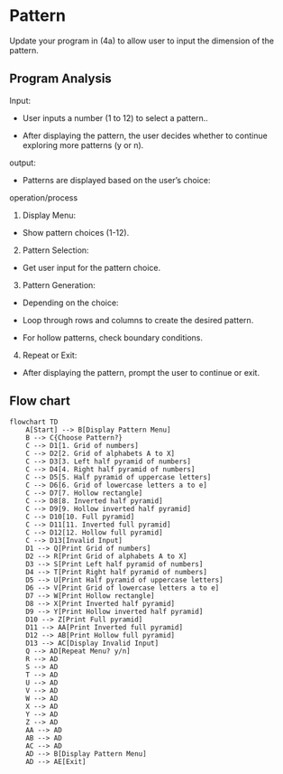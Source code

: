 # Pattern

Update your program in (4a) to allow user to input the dimension of the pattern.


## Program Analysis 

Input:

* User inputs a number (1 to 12) to select a pattern..

* After displaying the pattern, the user decides whether to continue exploring more patterns (y or n).


output: 

* Patterns are displayed based on the user’s choice:


operation/process

1. Display Menu:

* Show pattern choices (1-12).

2. Pattern Selection:

* Get user input for the pattern choice.

3. Pattern Generation:

* Depending on the choice:

* Loop through rows and columns to create the desired pattern.

* For hollow patterns, check boundary conditions.


4. Repeat or Exit:

* After displaying the pattern, prompt the user to continue or exit.




## Flow chart

```mermaid
flowchart TD
    A[Start] --> B[Display Pattern Menu]
    B --> C{Choose Pattern?}
    C --> D1[1. Grid of numbers]
    C --> D2[2. Grid of alphabets A to X]
    C --> D3[3. Left half pyramid of numbers]
    C --> D4[4. Right half pyramid of numbers]
    C --> D5[5. Half pyramid of uppercase letters]
    C --> D6[6. Grid of lowercase letters a to e]
    C --> D7[7. Hollow rectangle]
    C --> D8[8. Inverted half pyramid]
    C --> D9[9. Hollow inverted half pyramid]
    C --> D10[10. Full pyramid]
    C --> D11[11. Inverted full pyramid]
    C --> D12[12. Hollow full pyramid]
    C --> D13[Invalid Input]
    D1 --> Q[Print Grid of numbers]
    D2 --> R[Print Grid of alphabets A to X]
    D3 --> S[Print Left half pyramid of numbers]
    D4 --> T[Print Right half pyramid of numbers]
    D5 --> U[Print Half pyramid of uppercase letters]
    D6 --> V[Print Grid of lowercase letters a to e]
    D7 --> W[Print Hollow rectangle]
    D8 --> X[Print Inverted half pyramid]
    D9 --> Y[Print Hollow inverted half pyramid]
    D10 --> Z[Print Full pyramid]
    D11 --> AA[Print Inverted full pyramid]
    D12 --> AB[Print Hollow full pyramid]
    D13 --> AC[Display Invalid Input]
    Q --> AD[Repeat Menu? y/n]
    R --> AD
    S --> AD
    T --> AD
    U --> AD
    V --> AD
    W --> AD
    X --> AD
    Y --> AD
    Z --> AD
    AA --> AD
    AB --> AD
    AC --> AD
    AD --> B[Display Pattern Menu]
    AD --> AE[Exit]
